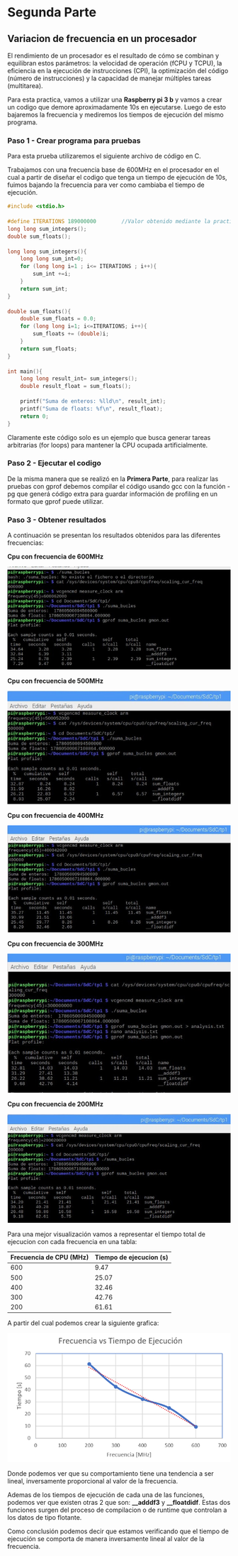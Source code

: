 # Segunda Parte

## Variacion de frecuencia en un procesador

El rendimiento de un procesador es el resultado de cómo se combinan y equilibran estos parámetros: la velocidad de operación (fCPU y TCPU), la eficiencia en la ejecución de instrucciones (CPI), la optimización del código (número de instrucciones) y la capacidad de manejar múltiples tareas (multitarea).

Para esta practica, vamos a utilizar una **Raspberry pi 3 b** y vamos a crear un codigo que demore aproximadamente 10s en ejecutarse. Luego de esto bajaremos la frecuencia y mediremos los tiempos de ejecución del mismo programa.

### Paso 1 - Crear programa para pruebas

Para esta prueba utilizaremos el siguiente archivo de código en C.

Trabajamos con una frecuencia base de 600MHz en el procesador en el cual a partir de diseñar el codigo que tenga un tiempo de ejecución de 10s, fuimos bajando la frecuencia para ver como cambiaba el tiempo de ejecución.

```C
#include <stdio.h>

#define ITERATIONS 189000000        //Valor obtenido mediante la practica
long long sum_integers();
double sum_floats();

long long sum_integers(){
    long long sum_int=0;
    for (long long i=1 ; i<= ITERATIONS ; i++){
        sum_int +=i;
    }
    return sum_int;
}

double sum_floats(){
    double sum_floats = 0.0;
    for (long long i=1; i<=ITERATIONS; i++){
        sum_floats += (double)i;
    }
    return sum_floats;
}

int main(){
    long long result_int= sum_integers();
    double result_float = sum_floats();

    printf("Suma de enteros: %lld\n", result_int);
    printf("Suma de floats: %f\n", result_float);
    return 0;
}
``` 

Claramente este código solo es un ejemplo que busca generar tareas arbitrarias (for loops) para mantener la CPU ocupada artificialmente.

### Paso 2 - Ejecutar el codigo

De la misma manera que se realizó en la **Primera Parte**, para realizar las pruebas con gprof debemos compilar el código usando gcc con la función -pg que generá código extra para guardar información de profiling en un formato que gprof puede utilizar.

### Paso 3 - Obtener resultados

A continuación se presentan los resultados obtenidos para las diferentes frecuencias:

**Cpu con frecuencia de 600MHz**

![Tabla de tiempos obtenidos con f=600Mhz](./img/test_600Mhz.jpg)

**Cpu con frecuencia de 500MHz**

![Tabla de tiempos obtenidos con f=500Mhz](./img/test_500Mhz.jpg)

**Cpu con frecuencia de 400MHz**

![Tabla de tiempos obtenidos con f=400Mhz](./img/test_400Mhz.jpg)

**Cpu con frecuencia de 300MHz**

![Tabla de tiempos obtenidos con f=300Mhz](./img/test_300Mhz.jpg)

**Cpu con frecuencia de 200MHz**

![Tabla de tiempos obtenidos con f=200Mhz](./img/test_200Mhz.jpg)


Para una mejor visualización vamos a representar el tiempo total de ejecucion con cada frecuencia en una tabla:

| Frecuencia de CPU (MHz)| Tiempo de ejecucion (s) |
|-----------|-------------|
| 600   | 9.47   |
| 500   | 25.07  |
| 400   | 32.46 | 
| 300   | 42.76   |
| 200   | 61.61   |

A partir del cual podemos crear la siguiente grafica: 

![Grafica de los datos de tiempo vs frecuencia](./img/grafica_datos.png)

Donde podemos ver que su comportamiento tiene una tendencia a ser lineal, inversamente proporcional al valor de la frecuencia. 

Ademas de los tiempos de ejecución de cada una de las funciones, podemos ver que existen otras 2 que son: **__adddf3** y **__floatdidf**. Estas dos funciones surgen del proceso de compilacion o de runtime que controlan a los datos de tipo flotante.

Como conclusión podemos decir que estamos verificando que el tiempo de ejecución se comporta de manera inversamente lineal al valor de la frecuencia. 